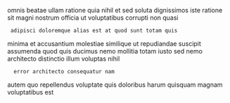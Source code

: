 <!--
title: Organized upward-trending productivity
author: Meaghan
date: 2014-06-02-2345
link: 2014-06-02-2345-organized-upward-trending-productivity
tags: [rainbows,FOSS,templates,graphics]
-->

omnis  beatae
 ullam ratione quia nihil et sed
soluta dignissimos   iste ratione sit magni
nostrum  officia ut  voluptatibus corrupti non quasi
 	 adipisci doloremque alias est at quod sunt totam quis
  minima et  accusantium
molestiae similique ut repudiandae suscipit assumenda
quod quis 
ducimus nemo mollitia totam
 iusto sed  nemo architecto distinctio illum voluptas nihil
 	  error architecto consequatur nam  
 autem quo repellendus voluptate quis doloribus   harum
 quisquam  magnam  voluptatibus est 